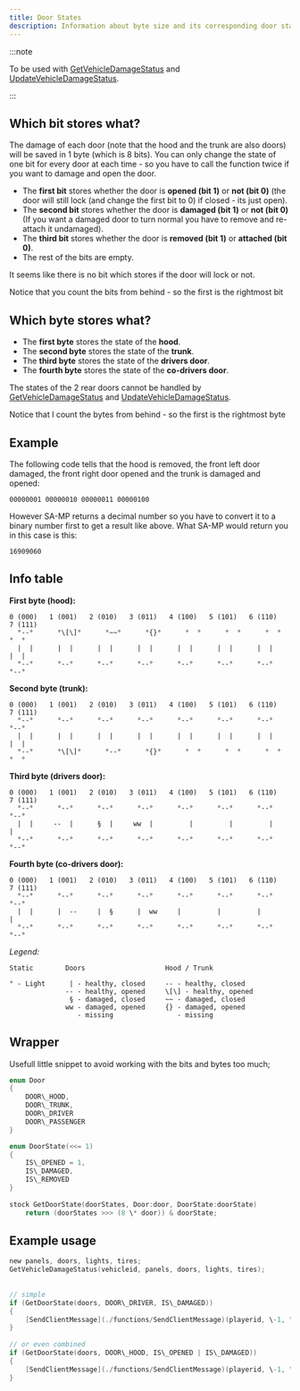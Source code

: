 ```yaml
---
title: Door States
description: Information about byte size and its corresponding door state bits.
---
```


:::note

To be used with [GetVehicleDamageStatus](../functions/GetVehicleDamageStatus) and [UpdateVehicleDamageStatus](../functions/UpdateVehicleDamageStatus).

:::

## Which bit stores what?

The damage of each door (note that the hood and the trunk are also doors) will be saved in 1 byte (which is 8 bits). You can only change the state of one bit for every door at each time - so you have to call the function twice if you want to damage and open the door.

- The **first bit** stores whether the door is **opened (bit 1)** or **not (bit 0)** (the door will still lock (and change the first bit to 0) if closed - its just open).
- The **second bit** stores whether the door is **damaged (bit 1)** or **not (bit 0)** (If you want a damaged door to turn normal you have to remove and re-attach it undamaged).
- The **third bit** stores whether the door is **removed (bit 1)** or **attached (bit 0)**.
- The rest of the bits are empty.

It seems like there is no bit which stores if the door will lock or not.

Notice that you count the bits from behind - so the first is the rightmost bit

## Which byte stores what?

- The **first byte** stores the state of the **hood**.
- The **second byte** stores the state of the **trunk**.
- The **third byte** stores the state of the **drivers door**.
- The **fourth byte** stores the state of the **co-drivers door**.

The states of the 2 rear doors cannot be handled by [GetVehicleDamageStatus](../functions/GetVehicleDamageStatus "GetVehicleDamageStatus") and [UpdateVehicleDamageStatus](../functions/UpdateVehicleDamageStatus "UpdateVehicleDamageStatus").

Notice that I count the bytes from behind - so the first is the rightmost byte

## Example

The following code tells that the hood is removed, the front left door damaged, the front right door opened and the trunk is damaged and opened:

`00000001 00000010 00000011 00000100`

However SA-MP returns a decimal number so you have to convert it to a binary number first to get a result like above. What SA-MP would return you in this case is this:

`16909060`

## Info table

**First byte (hood):**

```
0 (000)   1 (001)   2 (010)   3 (011)   4 (100)   5 (101)   6 (110)   7 (111)
  °--°      °\[\]°      °~~°      °{}°      °  °      °  °      °  °      °  °
  |  |      |  |      |  |      |  |      |  |      |  |      |  |      |  |
  °--°      °--°      °--°      °--°      °--°      °--°      °--°      °--°
```

**Second byte (trunk):**

```
0 (000)   1 (001)   2 (010)   3 (011)   4 (100)   5 (101)   6 (110)   7 (111)
  °--°      °--°      °--°      °--°      °--°      °--°      °--°      °--°
  |  |      |  |      |  |      |  |      |  |      |  |      |  |      |  |
  °--°      °\[\]°      °--°      °{}°      °  °      °  °      °  °      °  °
```

**Third byte (drivers door):**

```
0 (000)   1 (001)   2 (010)   3 (011)   4 (100)   5 (101)   6 (110)   7 (111)
  °--°      °--°      °--°      °--°      °--°      °--°      °--°      °--°
  |  |     --  |      §  |     ww  |         |         |         |         |
  °--°      °--°      °--°      °--°      °--°      °--°      °--°      °--°
```

**Fourth byte (co-drivers door):**

```
0 (000)   1 (001)   2 (010)   3 (011)   4 (100)   5 (101)   6 (110)   7 (111)
  °--°      °--°      °--°      °--°      °--°      °--°      °--°      °--°
  |  |      |  --     |  §      |  ww     |         |         |         |
  °--°      °--°      °--°      °--°      °--°      °--°      °--°      °--°
```

_Legend:_

```
Static        Doors                    Hood / Trunk

° - Light      | - healthy, closed     -- - healthy, closed
              -- - healthy, opened     \[\] - healthy, opened
               § - damaged, closed     ~~ - damaged, closed
              ww - damaged, opened     {} - damaged, opened
                 - missing                - missing
```

## Wrapper

Usefull little snippet to avoid working with the bits and bytes too much;

```c
enum Door
{
	DOOR\_HOOD,
	DOOR\_TRUNK,
	DOOR\_DRIVER
	DOOR\_PASSENGER
}

enum DoorState(<<= 1)
{
	IS\_OPENED = 1,
	IS\_DAMAGED,
	IS\_REMOVED
}
 
stock GetDoorState(doorStates, Door:door, DoorState:doorState)
	return (doorStates >>> (8 \* door)) & doorState;
```

## Example usage

```c
new panels, doors, lights, tires;
GetVehicleDamageStatus(vehicleid, panels, doors, lights, tires);
 
 
// simple
if (GetDoorState(doors, DOOR\_DRIVER, IS\_DAMAGED))
{
    [SendClientMessage](./functions/SendClientMessage)(playerid, \-1, "The driver door of your vehicle is damaged!");
}
 
// or even combined
if (GetDoorState(doors, DOOR\_HOOD, IS\_OPENED | IS\_DAMAGED))
{
    [SendClientMessage](./functions/SendClientMessage)(playerid, \-1, "The hood of your vehicle is both opened and damaged!");
}
```
